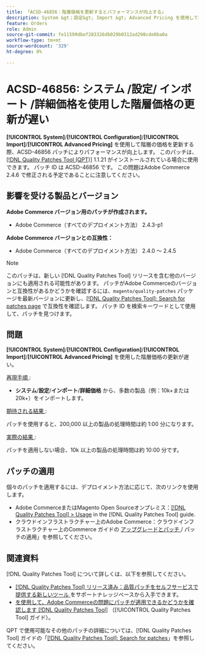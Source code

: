 ```yaml
---
title: 「ACSD-46856：階層価格を更新するとパフォーマンスが向上する」
description: System &gt；設定&gt; Import &gt; Advanced Pricing を使用して階層価格を更新する際に、パフォーマンスを向上させるために ACSD-46856 パッチを適用します。
feature: Orders
role: Admin
source-git-commit: fe11599dbef283326db029b0312ad290cde0ba0a
workflow-type: tm+mt
source-wordcount: '329'
ht-degree: 0%

---
```


# ACSD-46856: システム /設定/ インポート /詳細価格を使用した階層価格の更新が遅い

**[!UICONTROL System]**/**[!UICONTROL Configuration]**/**[!UICONTROL Import]**/**[!UICONTROL Advanced Pricing]** を使用して階層の価格を更新する際、ACSD-46856 パッチによりパフォーマンスが向上します。 このパッチは、[[!DNL Quality Patches Tool (QPT)]](https://experienceleague.adobe.com/en/docs/commerce-knowledge-base/kb/announcements/commerce-announcements/magento-quality-patches-released-new-tool-to-self-serve-quality-patches) 1.1.21 がインストールされている場合に使用できます。 パッチ ID は ACSD-46856 です。 この問題はAdobe Commerce 2.4.6 で修正される予定であることに注意してください。

## 影響を受ける製品とバージョン

**Adobe Commerce バージョン用のパッチが作成されます。**

* Adobe Commerce（すべてのデプロイメント方法） 2.4.3-p1

**Adobe Commerce バージョンとの互換性：**

* Adobe Commerce（すべてのデプロイメント方法） 2.4.0 ～ 2.4.5

>[!NOTE]
>
>このパッチは、新しい [!DNL Quality Patches Tool] リリースを含む他のバージョンにも適用される可能性があります。 パッチがAdobe Commerceのバージョンと互換性があるかどうかを確認するには、`magento/quality-patches` パッケージを最新バージョンに更新し、[[!DNL Quality Patches Tool]: Search for patches page](https://experienceleague.adobe.com/tools/commerce-quality-patches/index.html) で互換性を確認します。 パッチ ID を検索キーワードとして使用して、パッチを見つけます。

## 問題

**[!UICONTROL System]**/**[!UICONTROL Configuration]**/**[!UICONTROL Import]**/**[!UICONTROL Advanced Pricing]** を使用した階層価格の更新が遅い。

<u> 再現手順 </u>:

* **システム**/**設定**/**インポート**/**詳細価格** から、多数の製品（例：10k+または 20k+）をインポートします。

<u> 期待される結果 </u>:

パッチを使用すると、200,000 以上の製品の処理時間は約 1:00 分になります。

<u> 実際の結果 </u>:

パッチを適用しない場合、10k 以上の製品の処理時間は約 10:00 分です。

## パッチの適用

個々のパッチを適用するには、デプロイメント方法に応じて、次のリンクを使用します。

* Adobe CommerceまたはMagento Open Sourceオンプレミス：[[!DNL Quality Patches Tool] > Usage](/help/tools/quality-patches-tool/usage.md) in the [!DNL Quality Patches Tool] guide.
* クラウドインフラストラクチャー上のAdobe Commerce：クラウドインフラストラクチャー上のCommerce ガイドの [ アップグレードとパッチ ](https://experienceleague.adobe.com/docs/commerce-cloud-service/user-guide/develop/upgrade/apply-patches.html)/ パッチの適用」を参照してください。

## 関連資料

[!DNL Quality Patches Tool] について詳しくは、以下を参照してください。

* [[!DNL Quality Patches Tool]  リリース済み：品質パッチをセルフサービスで提供する新しいツール ](https://experienceleague.adobe.com/en/docs/commerce-knowledge-base/kb/announcements/commerce-announcements/magento-quality-patches-released-new-tool-to-self-serve-quality-patches) をサポートナレッジベースから入手できます。
* [ を使用して、Adobe Commerceの問題にパッチが適用できるかどうかを確認します  [!DNL Quality Patches Tool]](/help/tools/quality-patches-tool/patches-available-in-qpt/check-patch-for-magento-issue-with-magento-quality-patches.md) （[!UICONTROL Quality Patches Tool] ガイド）。


QPT で使用可能なその他のパッチの詳細については、[!DNL Quality Patches Tool] ガイドの「[[!DNL Quality Patches Tool]: Search for patches](https://experienceleague.adobe.com/tools/commerce-quality-patches/index.html)」を参照してください。
